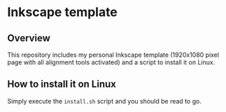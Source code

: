 # Inkscape template

## Overview

This repository includes my personal Inkscape template (1920x1080 pixel page with all alignment tools activated) and a script to install it on Linux.

## How to install it on Linux

Simply execute the `install.sh` script and you should be read to go.
